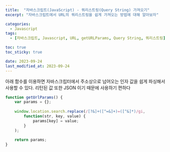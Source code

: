 ```yaml
---
title:  "자바스크립트(JavaScript) - 쿼리스트링(Query String) 가져오기"
excerpt: "자바스크립트에서 URL의 쿼리스트링을 쉽게 가져오는 방법에 대해 알아보자"

categories:
  - Javascript
tags:
  - [자바스크립트, Javascript, URL, getURLParams, Query String, 쿼리스트링]

toc: true
toc_sticky: true

date: 2023-09-24
last_modified_at: 2023-09-24
---
```


아래 함수를 이용하면 자바스크립터에서 주소상으로 넘어오는 인자 값을 쉽게 파싱해서 사용할 수 있다. 리턴된 값 또한 JSON 이기 때문에 사용하기 편하다

```js
function getUrlParams() {     
    var params = {};  
    
    window.location.search.replace(/[?&]+([^=&]+)=([^&]*)/gi, 
    	function(str, key, value) { 
        	params[key] = value; 
        }
    );     
    
    return params; 
}
```
